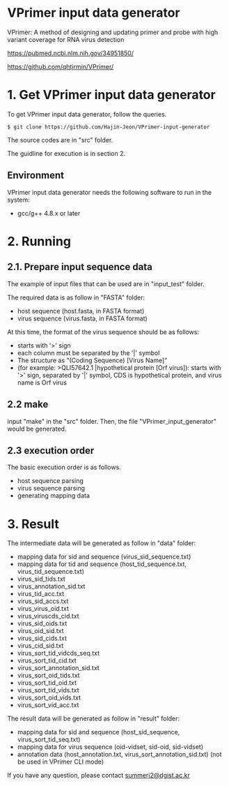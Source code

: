 # VPrimer input data generator
VPrimer: A method of designing and updating primer and probe with high variant coverage for RNA virus detection

https://pubmed.ncbi.nlm.nih.gov/34951850/

https://github.com/qhtjrmin/VPrimer/

# 1. Get VPrimer input data generator
To get VPrimer input data generator, follow the queries.
```
$ git clone https://github.com/Hajin-Jeon/VPrimer-input-generator
```
The source codes are in "src" folder.

The guidline for execution is in section 2.

## Environment
VPrimer input data generator needs the following software to run in the system:
- gcc/g++ 4.8.x or later

# 2. Running
## 2.1. Prepare input sequence data
The example of input files that can be used are in "input_test" folder. 

The required data is as follow in "FASTA" folder:
- host sequence (host.fasta, in FASTA format)
- virus sequence (virus.fasta, in FASTA format)

At this time, the format of the virus sequence should be as follows:
- starts with '>' sign
- each column must be separated by the '|' symbol
- The structure as "(Coding Sequence) [Virus Name]"
- (for example: >QLI57642.1 |hypothetical protein [Orf virus]): starts with '>' sign, separated by '|' symbol, CDS is hypothetical protein, and virus name is Orf virus

## 2.2 make
input "make" in the "src" folder. Then, the file "VPrimer_input_generator" would be generated.

## 2.3 execution order
The basic execution order is as follows.
- host sequence parsing
- virus sequence parsing
- generating mapping data

# 3. Result
The intermediate data will be generated as follow in "data" folder:
- mapping data for sid and sequence (virus_sid_sequence.txt)
- mapping data for tid and sequence (host_tid_sequence.txt, virus_tid_sequence.txt)
- virus_sid_tids.txt
- virus_annotation_sid.txt
- virus_tid_acc.txt
- virus_sid_accs.txt
- virus_virus_oid.txt
- virus_viruscds_cid.txt
- virus_sid_oids.txt
- virus_oid_sid.txt
- virus_sid_cids.txt
- virus_cid_sid.txt
- virus_sort_tid_vidcds_seq.txt
- virus_sort_tid_cid.txt
- virus_sort_annotation_sid.txt
- virus_sort_oid_tids.txt
- virus_sort_tid_oid.txt
- virus_sort_tid_vids.txt
- virus_sort_oid_vids.txt
- virus_sort_vid_acc.txt

The result data will be generated as follow in "result" folder:
- mapping data for sid and sequence (host_sid_sequence, virus_sort_tid_seq.txt)
- mapping data for virus sequence (oid-vidset, sid-oid, sid-vidset)
- annotation data (host_annotation.txt, virus_sort_annotation_sid.txt) (not be used in VPrimer CLI mode)


If you have any question, please contact summerj2@dgist.ac.kr

